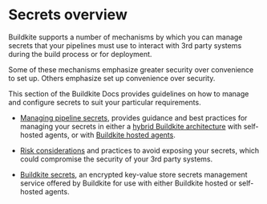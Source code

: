 # Secrets overview

Buildkite supports a number of mechanisms by which you can manage secrets that your pipelines must use to interact with 3rd party systems during the build process or for deployment.

Some of these mechanisms emphasize greater security over convenience to set up. Others emphasize set up convenience over security.

This section of the Buildkite Docs provides guidelines on how to manage and configure secrets to suit your particular requirements.

- [Managing pipeline secrets](/docs/pipelines/security/secrets/managing), provides guidance and best practices for managing your secrets in either a [hybrid Buildkite architecture](/docs/tutorials/getting-started#understand-the-architecture) with self-hosted agents, or with [Buildkite hosted agents](/docs/pipelines/hosted-agents/overview).

- [Risk considerations](/docs/pipelines/security/secrets/risk-considerations) and practices to avoid exposing your secrets, which could compromise the security of your 3rd party systems.

- [Buildkite secrets](/docs/pipelines/security/secrets/buildkite-secrets), an encrypted key-value store secrets management service offered by Buildkite for use with either Buildkite hosted or self-hosted agents.
